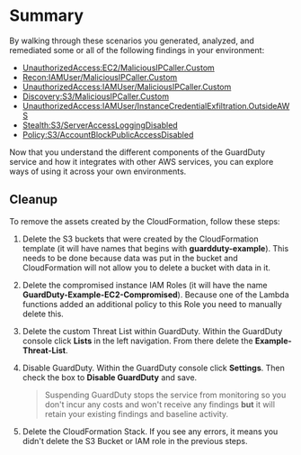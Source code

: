 # Summary

By walking through these scenarios you generated, analyzed, and remediated some or all of the following findings in your environment:

* <a href="https://docs.aws.amazon.com/guardduty/latest/ug/guardduty_finding-types-ec2.html#unauthorizedaccess-ec2-maliciousipcallercustom" target="_blank">UnauthorizedAccess:EC2/MaliciousIPCaller.Custom</a>
* <a href="https://docs.aws.amazon.com/guardduty/latest/ug/guardduty_finding-types-iam.html#recon-iam-maliciousipcallercustom" target="_blank">Recon:IAMUser/MaliciousIPCaller.Custom</a>
* <a href="https://docs.aws.amazon.com/guardduty/latest/ug/guardduty_finding-types-iam.html#unauthorizedaccess-iam-maliciousipcallercustom" target="_blank">UnauthorizedAccess:IAMUser/MaliciousIPCaller.Custom</a>
* <a href="https://docs.aws.amazon.com/guardduty/latest/ug/guardduty_finding-types-s3.html#discovery-s3-maliciousipcallercustom" target="_blank">Discovery:S3/MaliciousIPCaller.Custom</a>
* <a href="https://docs.aws.amazon.com/guardduty/latest/ug/guardduty_finding-types-iam.html#unauthorizedaccess-iam-instancecredentialexfiltrationoutsideaws" target="_blank">UnauthorizedAccess:IAMUser/InstanceCredentialExfiltration.OutsideAWS</a>
* <a href="https://docs.aws.amazon.com/guardduty/latest/ug/guardduty_finding-types-s3.html#stealth-s3-serveraccessloggingdisabled" target="_blank">Stealth:S3/ServerAccessLoggingDisabled</a>
* <a href="https://docs.aws.amazon.com/guardduty/latest/ug/guardduty_finding-types-s3.html#policy-s3-accountblockpublicaccessdisabled" target="_blank">Policy:S3/AccountBlockPublicAccessDisabled</a>


Now that you understand the different components of the GuardDuty service and how it integrates with other AWS services, you can explore ways of using it across your own environments.

## Cleanup

To remove the assets created by the CloudFormation, follow these steps: 

1. Delete the S3 buckets that were created by the CloudFormation template (it will have names that begins with **guardduty-example**).  This needs to be done because data was put in the bucket and CloudFormation will not allow you to delete a bucket with data in it.
2. Delete the compromised instance IAM Roles (it will have the name **GuardDuty-Example-EC2-Compromised**). Because one of the Lambda functions added an additional policy to this Role you need to manually delete this.
3. Delete the custom Threat List within GuardDuty.  Within the GuardDuty console click **Lists** in the left navigation.  From there delete the **Example-Threat-List**.
4. Disable GuardDuty.  Within the GuardDuty console click **Settings**. Then check the box to **Disable GuardDuty** and save.
	
	> Suspending GuardDuty stops the service from monitoring so you don't incur any costs and won't receive any findings **but** it will retain your existing findings and baseline activity.

5. Delete the CloudFormation Stack. If you see any errors, it means you didn't delete the S3 Bucket or IAM role in the previous steps.   
